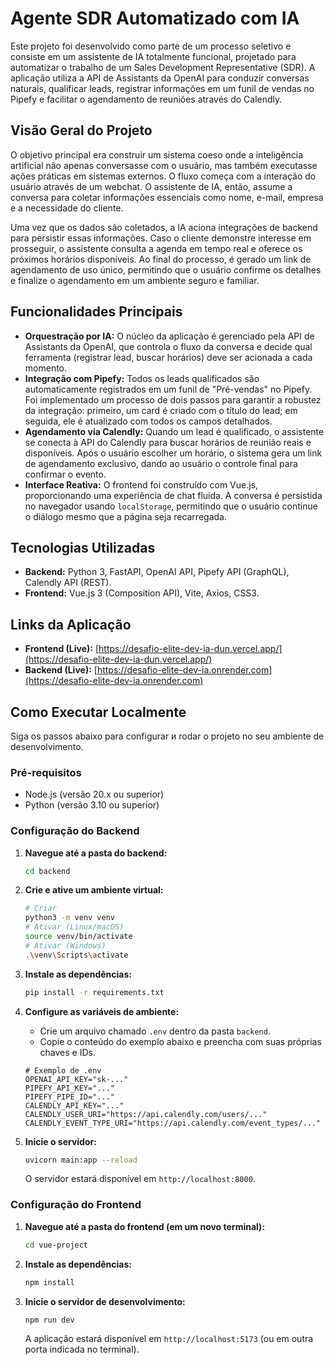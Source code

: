 # Agente SDR Automatizado com IA

Este projeto foi desenvolvido como parte de um processo seletivo e consiste em um assistente de IA totalmente funcional, projetado para automatizar o trabalho de um Sales Development Representative (SDR). A aplicação utiliza a API de Assistants da OpenAI para conduzir conversas naturais, qualificar leads, registrar informações em um funil de vendas no Pipefy e facilitar o agendamento de reuniões através do Calendly.

## Visão Geral do Projeto

O objetivo principal era construir um sistema coeso onde a inteligência artificial não apenas conversasse com o usuário, mas também executasse ações práticas em sistemas externos. O fluxo começa com a interação do usuário através de um webchat. O assistente de IA, então, assume a conversa para coletar informações essenciais como nome, e-mail, empresa e a necessidade do cliente.

Uma vez que os dados são coletados, a IA aciona integrações de backend para persistir essas informações. Caso o cliente demonstre interesse em prosseguir, o assistente consulta a agenda em tempo real e oferece os próximos horários disponíveis. Ao final do processo, é gerado um link de agendamento de uso único, permitindo que o usuário confirme os detalhes e finalize o agendamento em um ambiente seguro e familiar.

## Funcionalidades Principais

  * **Orquestração por IA:** O núcleo da aplicação é gerenciado pela API de Assistants da OpenAI, que controla o fluxo da conversa e decide qual ferramenta (registrar lead, buscar horários) deve ser acionada a cada momento.
  * **Integração com Pipefy:** Todos os leads qualificados são automaticamente registrados em um funil de "Pré-vendas" no Pipefy. Foi implementado um processo de dois passos para garantir a robustez da integração: primeiro, um card é criado com o título do lead; em seguida, ele é atualizado com todos os campos detalhados.
  * **Agendamento via Calendly:** Quando um lead é qualificado, o assistente se conecta à API do Calendly para buscar horários de reunião reais e disponíveis. Após o usuário escolher um horário, o sistema gera um link de agendamento exclusivo, dando ao usuário o controle final para confirmar o evento.
  * **Interface Reativa:** O frontend foi construído com Vue.js, proporcionando uma experiência de chat fluida. A conversa é persistida no navegador usando `localStorage`, permitindo que o usuário continue o diálogo mesmo que a página seja recarregada.

## Tecnologias Utilizadas

  * **Backend:** Python 3, FastAPI, OpenAI API, Pipefy API (GraphQL), Calendly API (REST).
  * **Frontend:** Vue.js 3 (Composition API), Vite, Axios, CSS3.

## Links da Aplicação

  * **Frontend (Live):** [https://desafio-elite-dev-ia-dun.vercel.app/](https://desafio-elite-dev-ia-dun.vercel.app/)
  * **Backend (Live):** [https://desafio-elite-dev-ia.onrender.com](https://desafio-elite-dev-ia.onrender.com)

## Como Executar Localmente

Siga os passos abaixo para configurar и rodar o projeto no seu ambiente de desenvolvimento.

### Pré-requisitos

  * Node.js (versão 20.x ou superior)
  * Python (versão 3.10 ou superior)

### Configuração do Backend

1.  **Navegue até a pasta do backend:**

    ```bash
    cd backend
    ```

2.  **Crie e ative um ambiente virtual:**

    ```bash
    # Criar
    python3 -m venv venv
    # Ativar (Linux/macOS)
    source venv/bin/activate
    # Ativar (Windows)
    .\venv\Scripts\activate
    ```

3.  **Instale as dependências:**

    ```bash
    pip install -r requirements.txt
    ```

4.  **Configure as variáveis de ambiente:**

      * Crie um arquivo chamado `.env` dentro da pasta `backend`.
      * Copie o conteúdo do exemplo abaixo e preencha com suas próprias chaves e IDs.

    <!-- end list -->

    ```env
    # Exemplo de .env
    OPENAI_API_KEY="sk-..."
    PIPEFY_API_KEY="..."
    PIPEFY_PIPE_ID="..."
    CALENDLY_API_KEY="..."
    CALENDLY_USER_URI="https://api.calendly.com/users/..."
    CALENDLY_EVENT_TYPE_URI="https://api.calendly.com/event_types/..."
    ```

5.  **Inicie o servidor:**

    ```bash
    uvicorn main:app --reload
    ```

    O servidor estará disponível em `http://localhost:8000`.

### Configuração do Frontend

1.  **Navegue até a pasta do frontend (em um novo terminal):**

    ```bash
    cd vue-project
    ```

2.  **Instale as dependências:**

    ```bash
    npm install
    ```

3.  **Inicie o servidor de desenvolvimento:**

    ```bash
    npm run dev
    ```

    A aplicação estará disponível em `http://localhost:5173` (ou em outra porta indicada no terminal).
